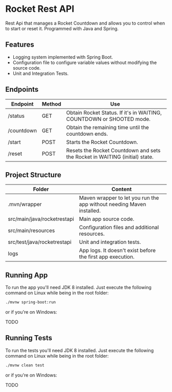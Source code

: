 # Rocket Rest API

Rest Api that manages a Rocket Countdown and allows you to control when to start or reset it. Programmed with Java and Spring.

## Features

- Logging system implemented with Spring Boot.
- Configuration file to configure variable values without modifying the source code.
- Unit and Integration Tests.

## Endpoints

| Endpoint | Method | Use |
|----------|--------|-----|
|/status|GET|Obtain Rocket Status. If it's in WAITING, COUNTDOWN or SHOOTED mode.|
|/countdown|GET|Obtain the remaining time until the countdown ends.|
|/start|POST|Starts the Rocket Countdown.|
|/reset|POST|Resets the Rocket Countdown and sets the Rocket in WAITING (initial) state.|

## Project Structure

| Folder | Content |
|--------|---------|
|.mvn/wrapper|Maven wrapper to let you run the app without needing Maven installed.|
|src/main/java/rocketrestapi|Main app source code.|
|src/main/resources|Configuration files and additional resources.|
|src/test/java/rocketrestapi|Unit and integration tests.|
|logs|App logs. It doesn't exist before the first app execution.|

## Running App

To run the app you'll need JDK 8 installed. Just execute the following command on Linux while being in the root folder:

```sh
./mvnw spring-boot:run
```

or if you're on Windows:

TODO

## Running Tests

To run the tests you'll need JDK 8 installed. Just execute the following command on Linux while being in the root folder:

```sh
./mvnw clean test
```

or if you're on Windows:

TODO
